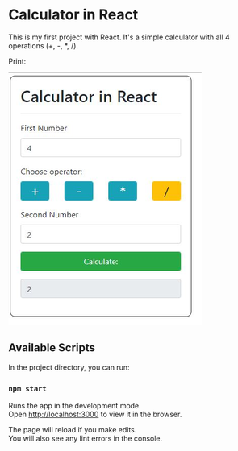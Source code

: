 # Calculator in React

This is my first project with React. It's a simple calculator with all 4 operations (+, -, *, /). 

Print:

![print](img/print.jpg)

## Available Scripts

In the project directory, you can run:

### `npm start`

Runs the app in the development mode.<br>
Open [http://localhost:3000](http://localhost:3000) to view it in the browser.

The page will reload if you make edits.<br>
You will also see any lint errors in the console.

